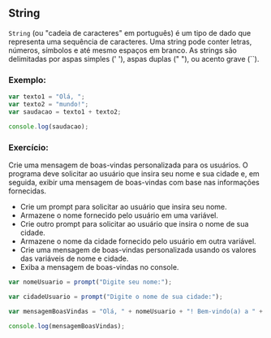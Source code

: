 ## String
```String``` (ou "cadeia de caracteres" em português) é um tipo de dado que representa uma sequência de caracteres. Uma string pode conter letras, números, símbolos e até mesmo espaços em branco. As strings são delimitadas por aspas simples (' '), aspas duplas (" "), ou acento grave (``).

### Exemplo:
```javascript
var texto1 = "Olá, ";
var texto2 = "mundo!";
var saudacao = texto1 + texto2; 

console.log(saudacao); 
```

### Exercício:
Crie uma mensagem de boas-vindas personalizada para os usuários. O programa deve solicitar ao usuário que insira seu nome e sua cidade e, em seguida, exibir uma mensagem de boas-vindas com base nas informações fornecidas.
- Crie um prompt para solicitar ao usuário que insira seu nome.
- Armazene o nome fornecido pelo usuário em uma variável.
- Crie outro prompt para solicitar ao usuário que insira o nome de sua cidade.
- Armazene o nome da cidade fornecido pelo usuário em outra variável.
- Crie uma mensagem de boas-vindas personalizada usando os valores das variáveis de nome e cidade.
- Exiba a mensagem de boas-vindas no console.

```javascript
var nomeUsuario = prompt("Digite seu nome:");

var cidadeUsuario = prompt("Digite o nome de sua cidade:");

var mensagemBoasVindas = "Olá, " + nomeUsuario + "! Bem-vindo(a) a " + cidadeUsuario + "!";

console.log(mensagemBoasVindas);
```